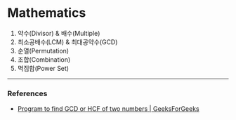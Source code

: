 # Mathematics

1. 약수(Divisor) & 배수(Multiple)
2. 최소공배수(LCM) & 최대공약수(GCD)
3. 순열(Permutation)
4. 조합(Combination)
5. 멱집합(Power Set)

---

### References

- [Program to find GCD or HCF of two numbers | GeeksForGeeks](https://www.geeksforgeeks.org/c-program-find-gcd-hcf-two-numbers/)